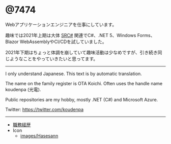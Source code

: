 # @7474

Webアプリケーションエンジニアを仕事にしています。

趣味では2021年上期は大体 [SRC#](https://github.com/7474/SRC) 関連でC#、.NET 5、Windows Forms、Blazor WebAssemblyやCI/CDを試していました。

2021年下期はちょっと体調を崩していて趣味活動は少なめですが、引き続き同じようなことをやっていきたいと思ってます。

----

I only understand Japanese.
This text is by automatic translation. 

The name on the family register is OTA Koichi.
Often uses the handle name koudenpa (光電).

Public repositories are my hobby, mostly .NET (C#) and Microsoft Azure.

Twitter: https://twitter.com/koudenpa

----

- [職務経歴](職務経歴.md)
- Icon
  - [images/Hasesann](images/Hasesann)
